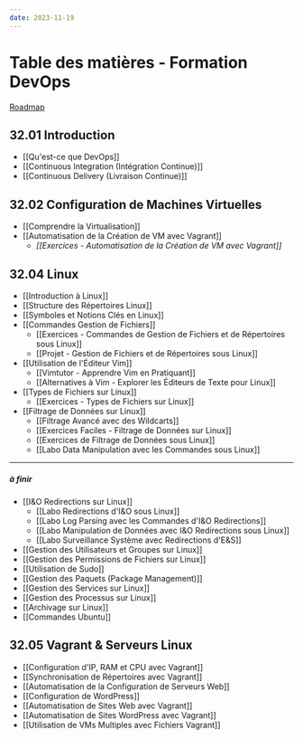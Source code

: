 ```yaml
---
date: 2023-11-19
---
```



# Table des matières - Formation DevOps
[Roadmap](https://roadmap.sh/devops)

## 32.01 Introduction

- [[Qu'est-ce que DevOps]]
- [[Continuous Integration (Intégration Continue)]]
- [[Continuous Delivery (Livraison Continue)]]

## 32.02 Configuration de Machines Virtuelles

- [[Comprendre la Virtualisation]]
- [[Automatisation de la Création de VM avec Vagrant]]
	- *[[Exercices - Automatisation de la Création de VM avec Vagrant]]*


## 32.04 Linux

- [[Introduction à Linux]]
- [[Structure des Répertoires Linux]]
- [[Symboles et Notions Clés en Linux]]
- [[Commandes Gestion de Fichiers]]
	- [[Exercices - Commandes de Gestion de Fichiers et de Répertoires sous Linux]]
	- [[Projet - Gestion de Fichiers et de Répertoires sous Linux]]
- [[Utilisation de l'Éditeur Vim]]
	- [[Vimtutor - Apprendre Vim en Pratiquant]]
	- [[Alternatives à Vim - Explorer les Éditeurs de Texte pour Linux]]
- [[Types de Fichiers sur Linux]]
	-  [[Exercices - Types de Fichiers sur Linux]]
- [[Filtrage de Données sur Linux]]
	- [[Filtrage Avancé avec des Wildcarts]]
	- [[Exercices Faciles - Filtrage de Données sur Linux]]
	- [[Exercices de Filtrage de Données sous Linux]]
	- [[Labo Data Manipulation avec les Commandes sous Linux]]
---
##### à finir
- [[I&O Redirections sur Linux]]
	- [[Labo Redirections d'I&O sous Linux]]
	- [[Labo Log Parsing avec les Commandes d'I&O Redirections]]
	- [[Labo Manipulation de Données avec I&O Redirections sous Linux]]
	- [[Labo Surveillance Système avec Redirections d'E&S]]
- [[Gestion des Utilisateurs et Groupes sur Linux]]
- [[Gestion des Permissions de Fichiers sur Linux]]
- [[Utilisation de Sudo]]
- [[Gestion des Paquets (Package Management)]]
- [[Gestion des Services sur Linux]]
- [[Gestion des Processus sur Linux]]
- [[Archivage sur Linux]]
- [[Commandes Ubuntu]]

## 32.05 Vagrant & Serveurs Linux

- [[Configuration d'IP, RAM et CPU avec Vagrant]]
- [[Synchronisation de Répertoires avec Vagrant]]
- [[Automatisation de la Configuration de Serveurs Web]]
- [[Configuration de WordPress]]
- [[Automatisation de Sites Web avec Vagrant]]
- [[Automatisation de Sites WordPress avec Vagrant]]
- [[Utilisation de VMs Multiples avec Fichiers Vagrant]]



